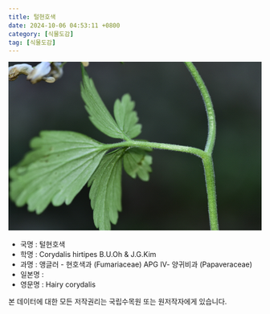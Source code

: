 ```yaml
---
title: 털현호색
date: 2024-10-06 04:53:11 +0800
category: [식물도감]
tag: [식물도감]
---
```




![털현호색](/assets/img/fileUpload/plants/basic/Fumariaceae/Corydalis/24434/24434_2020_6_th2.JPG)
- 국명 : 털현호색
- 학명 : Corydalis hirtipes B.U.Oh & J.G.Kim
- 과명 : 앵글러 - 현호색과 (Fumariaceae) APG Ⅳ- 양귀비과 (Papaveraceae)
- 일본명 : 
- 영문명 : Hairy corydalis








본 데이터에 대한 모든 저작권리는 국립수목원 또는 원저작자에게 있습니다.
